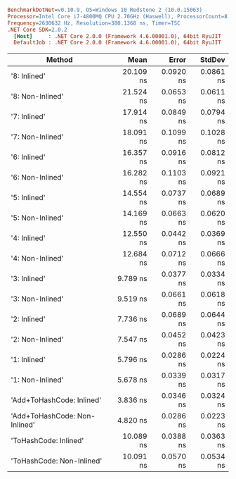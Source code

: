 ``` ini

BenchmarkDotNet=v0.10.9, OS=Windows 10 Redstone 2 (10.0.15063)
Processor=Intel Core i7-4800MQ CPU 2.70GHz (Haswell), ProcessorCount=8
Frequency=2630632 Hz, Resolution=380.1368 ns, Timer=TSC
.NET Core SDK=2.0.2
  [Host]     : .NET Core 2.0.0 (Framework 4.6.00001.0), 64bit RyuJIT
  DefaultJob : .NET Core 2.0.0 (Framework 4.6.00001.0), 64bit RyuJIT


```
 |                        Method |      Mean |     Error |    StdDev |
 |------------------------------ |----------:|----------:|----------:|
 |                  '8: Inlined' | 20.109 ns | 0.0920 ns | 0.0861 ns |
 |              '8: Non-Inlined' | 21.524 ns | 0.0653 ns | 0.0611 ns |
 |                  '7: Inlined' | 17.914 ns | 0.0849 ns | 0.0794 ns |
 |              '7: Non-Inlined' | 18.091 ns | 0.1099 ns | 0.1028 ns |
 |                  '6: Inlined' | 16.357 ns | 0.0916 ns | 0.0812 ns |
 |              '6: Non-Inlined' | 16.282 ns | 0.1103 ns | 0.0921 ns |
 |                  '5: Inlined' | 14.554 ns | 0.0737 ns | 0.0689 ns |
 |              '5: Non-Inlined' | 14.169 ns | 0.0663 ns | 0.0620 ns |
 |                  '4: Inlined' | 12.550 ns | 0.0442 ns | 0.0369 ns |
 |              '4: Non-Inlined' | 12.684 ns | 0.0712 ns | 0.0666 ns |
 |                  '3: Inlined' |  9.789 ns | 0.0377 ns | 0.0334 ns |
 |              '3: Non-Inlined' |  9.519 ns | 0.0661 ns | 0.0618 ns |
 |                  '2: Inlined' |  7.736 ns | 0.0689 ns | 0.0644 ns |
 |              '2: Non-Inlined' |  7.547 ns | 0.0452 ns | 0.0423 ns |
 |                  '1: Inlined' |  5.796 ns | 0.0286 ns | 0.0224 ns |
 |              '1: Non-Inlined' |  5.678 ns | 0.0339 ns | 0.0317 ns |
 |     'Add+ToHashCode: Inlined' |  3.836 ns | 0.0346 ns | 0.0324 ns |
 | 'Add+ToHashCode: Non-Inlined' |  4.820 ns | 0.0286 ns | 0.0223 ns |
 |         'ToHashCode: Inlined' | 10.089 ns | 0.0388 ns | 0.0363 ns |
 |     'ToHashCode: Non-Inlined' | 10.091 ns | 0.0570 ns | 0.0534 ns |

